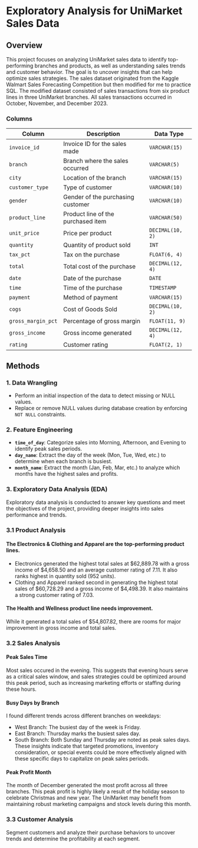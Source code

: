 # Exploratory Analysis for UniMarket Sales Data

## Overview
This project focuses on analyzing UniMarket sales data to identify top-performing branches and products, as well as understanding sales trends and customer behavior. The goal is to uncover insights that can help optimize sales strategies. The sales dataset originated from the Kaggle Walmart Sales Forecasting Competition but then modified for me to practice SQL. The modified dataset consisted of sales transactions from six product lines in three UniMarket branches. All sales transactions occurred in October, November, and December 2023.

### Columns

| Column                   | Description                                     | Data Type        |
|--------------------------|-------------------------------------------------|------------------|
| `invoice_id`              | Invoice ID for the sales made                   | `VARCHAR(15)`    |
| `branch`                  | Branch where the sales occurred                 | `VARCHAR(5)`     |
| `city`                    | Location of the branch                          | `VARCHAR(15)`    |
| `customer_type`           | Type of customer                                | `VARCHAR(10)`    |
| `gender`                  | Gender of the purchasing customer               | `VARCHAR(10)`    |
| `product_line`            | Product line of the purchased item              | `VARCHAR(50)`   |
| `unit_price`              | Price per product                               | `DECIMAL(10, 2)` |
| `quantity`                | Quantity of product sold                        | `INT`            |
| `tax_pct`                 | Tax on the purchase                             | `FLOAT(6, 4)`    |
| `total`                   | Total cost of the purchase                      | `DECIMAL(12, 4)` |
| `date`                    | Date of the purchase                            | `DATE`           |
| `time`                    | Time of the purchase                            | `TIMESTAMP`      |
| `payment`                 | Method of payment                               | `VARCHAR(15)`    |
| `cogs`                    | Cost of Goods Sold                              | `DECIMAL(10, 2)` |
| `gross_margin_pct`        | Percentage of gross margin                      | `FLOAT(11, 9)`   |
| `gross_income`            | Gross income generated                          | `DECIMAL(12, 4)` |
| `rating`                  | Customer rating                                 | `FLOAT(2, 1)`    |

## Methods

### 1. Data Wrangling
- Perform an initial inspection of the data to detect missing or NULL values.
- Replace or remove NULL values during database creation by enforcing `NOT NULL` constraints.

### 2. Feature Engineering
- **`time_of_day`**: Categorize sales into Morning, Afternoon, and Evening to identify peak sales periods.
- **`day_name`**: Extract the day of the week (Mon, Tue, Wed, etc.) to determine when each branch is busiest.
- **`month_name`**: Extract the month (Jan, Feb, Mar, etc.) to analyze which months have the highest sales and profits.

### 3. Exploratory Data Analysis (EDA)
Exploratory data analysis is conducted to answer key questions and meet the objectives of the project, providing deeper insights into sales performance and trends.

### 3.1 Product Analysis
#### The Electronics & Clothing and Apparel are  the top-performing product lines. 
- Electronics generated the highest total sales at $62,889.78 with a gross income of $4,658.50 and an average customer rating of 7.11. It also ranks highest in quantity sold (952 units).
- Clothing and Apparel ranked second in generating the highest total sales of $60,728.29 and a gross income of $4,498.39. It also maintains a strong customer rating of 7.03.
#### The Health and Wellness product line needs improvement.
While it generated a total sales of $54,807.82, there are rooms for major improvement in gross income and total sales. 

### 3.2 Sales Analysis
#### Peak Sales Time
Most sales occured in the evening. This suggests that evening hours serve as a critical sales window, and sales strategies could be optimized around this peak period, such as increasing marketing efforts or staffing during these hours.
#### Busy Days by Branch
I found different trends across different branches on weekdays:
- West Branch: The busiest day of the week is Friday.
- East Branch: Thursday marks the busiest sales day.
- South Branch: Both Sunday and Thursday are noted as peak sales days.
These insights indicate that targeted promotions, inventory consideration, or special events could be more effectively aligned with these specific days to capitalize on peak sales periods.
#### Peak Profit Month
The month of December generated the most profit across all three branches. This peak profit is highly likely a result of the holiday season to celebrate Christmas and new year. The UniMarket may benefit from maintaining robust marketing campaigns and stock levels during this month.




### 3.3 Customer Analysis
Segment customers and analyze their purchase behaviors to uncover trends and determine the profitability at each segment.

